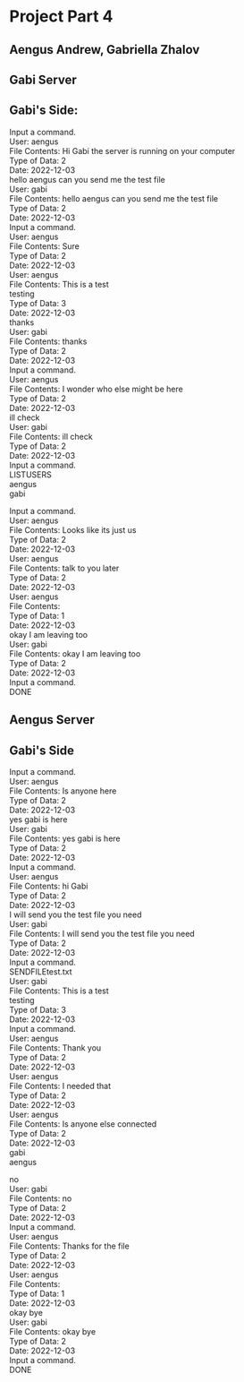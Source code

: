 # Project Part 4
## Aengus Andrew, Gabriella Zhalov

## Gabi Server

## Gabi's Side:
Input a command.\
User: aengus\
File Contents: Hi Gabi the server is running on your computer\
Type of Data: 2\
Date: 2022-12-03\
hello aengus can you send me the test file\
User: gabi\
File Contents: hello aengus can you send me the test file\
Type of Data: 2\
Date: 2022-12-03\
Input a command.\
User: aengus\
File Contents: Sure\
Type of Data: 2\
Date: 2022-12-03\
User: aengus\
File Contents: This is a test\
testing\
Type of Data: 3\
Date: 2022-12-03\
thanks\
User: gabi\
File Contents: thanks\
Type of Data: 2\
Date: 2022-12-03\
Input a command.\
User: aengus\
File Contents: I wonder who else might be here\
Type of Data: 2\
Date: 2022-12-03\
ill check\
User: gabi\
File Contents: ill check\
Type of Data: 2\
Date: 2022-12-03\
Input a command.\
LISTUSERS\
aengus\
gabi

Input a command.\
User: aengus\
File Contents: Looks like its just us\
Type of Data: 2\
Date: 2022-12-03\
User: aengus\
File Contents: talk to you later\
Type of Data: 2\
Date: 2022-12-03\
User: aengus\
File Contents:\
Type of Data: 1\
Date: 2022-12-03\
okay I am leaving too\
User: gabi\
File Contents: okay I am leaving too\
Type of Data: 2\
Date: 2022-12-03\
Input a command.\
DONE


## Aengus Server

## Gabi's Side

Input a command.\
User: aengus\
File Contents: Is anyone here\
Type of Data: 2\
Date: 2022-12-03\
yes gabi is here\
User: gabi\
File Contents: yes gabi is here\
Type of Data: 2\
Date: 2022-12-03\
Input a command.\
User: aengus\
File Contents: hi Gabi\
Type of Data: 2\
Date: 2022-12-03\
I will send you the test file you need\
User: gabi\
File Contents: I will send you the test file you need\
Type of Data: 2\
Date: 2022-12-03\
Input a command.\
SENDFILEtest.txt\
User: gabi\
File Contents: This is a test\
testing\
Type of Data: 3\
Date: 2022-12-03\
Input a command.\
User: aengus\
File Contents: Thank you\
Type of Data: 2\
Date: 2022-12-03\
User: aengus\
File Contents: I needed that\
Type of Data: 2\
Date: 2022-12-03\
User: aengus\
File Contents: Is anyone else connected\
Type of Data: 2\
Date: 2022-12-03\
gabi\
aengus

no\
User: gabi\
File Contents: no\
Type of Data: 2\
Date: 2022-12-03\
Input a command.\
User: aengus\
File Contents: Thanks for the file\
Type of Data: 2\
Date: 2022-12-03\
User: aengus\
File Contents:\
Type of Data: 1\
Date: 2022-12-03\
okay bye\
User: gabi\
File Contents: okay bye\
Type of Data: 2\
Date: 2022-12-03\
Input a command.\
DONE


